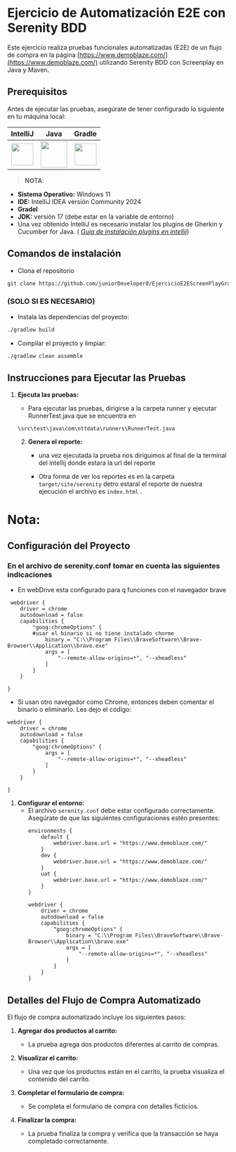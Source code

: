 # Ejercicio de Automatización E2E con Serenity BDD

Este ejercicio realiza pruebas funcionales automatizadas (E2E) de un flujo de compra en la
página [https://www.demoblaze.com/](https://www.demoblaze.com/) utilizando Serenity BDD con Screenplay en Java y Maven.

## Prerequisitos

Antes de ejecutar las pruebas, asegúrate de tener configurado lo siguiente en tu máquina local:

|                                                                               **IntelliJ**                                                                                |                                                              **Java**                                                               |                                                         **Gradle**                                                         |
|:-------------------------------------------------------------------------------------------------------------------------------------------------------------------------:|:-----------------------------------------------------------------------------------------------------------------------------------:|:--------------------------------------------------------------------------------------------------------------------------:|
| [<img width="50" height="50" src="https://cdn.iconscout.com/icon/free/png-128/intellij-idea-569199.png">](https://www.jetbrains.com/es-es/idea/download/#section=windows) | [<img height="60" src="https://www.oracle.com/a/ocom/img/cb71-java-logo.png">](https://www.oracle.com/java/technologies/downloads/) | [<img height="50" src="https://gradle.org/images/gradle-knowledge-graph-logo.png?20170228">](https://gradle.org/releases/) |

> **NOTA**:

- **Sistema Operativo:** Windows 11
- **IDE:** IntelliJ IDEA versión Community 2024
- **Gradel**
- **JDK:** versión 17 (debe estar en la variable de entorno)
- Una vez obtenido IntelliJ es necesario instalar los plugins de Gherkin y Cucumber for Java. (
    *[Guia de instalación plugins en intellij](https://www.jetbrains.com/help/idea/managing-plugins.html)*)

## Comandos de instalación

- Clona el repositorio

```markdown
git clone https://github.com/juniorDeveloper8/EjercicioE2EScreenPlayGradle.git
```

### (SOLO SI ES NECESARIO)

- Instala las dependencias del proyecto:

```markdown
./gradlew build
```

- Compilar el proyecto y limpiar:

```markdown
./gradlew clean assemble
```

## Instrucciones para Ejecutar las Pruebas

1. **Ejecuta las pruebas:**
    - Para ejecutar las pruebas, dirigirse a la carpeta runner y ejecutar RunnerTest.java que se encuentra en
    ```
    \src\test\java\com\nttdata\runners\RunnerTest.java
    ```

    2. **Genera el reporte:**
        - una vez ejecutada la prueba nos diriguimos al final de la terminal del intellij donde estara la url del
          reporte

        - Otra forma de ver los reportes es en la carpeta `target/site/serenity` detro estaral el reporte de nuestra
          ejecución el archivo es `index.html` .

# Nota:

## Configuración del Proyecto

### En el archivo de serenity.conf tomar en cuenta las siguientes indicaciones

- En webDrive esta configurado para q funciones con el navegador brave

```
 webdriver {
    driver = chrome
    autodownload = false
    capabilities {
        "goog:chromeOptions" {
        #usar el binario si no tiene instalado chorme
            binary = "C:\\Program Files\\BraveSoftware\\Brave-Browser\\Application\\brave.exe"
            args = [
                "--remote-allow-origins=*", "--xheadless"
            ]
        }
    }

}
```

- Si usan otro navegador como Chrome, entonces deben comentar el binario o eliminarlo. Les dejo el código:

```
webdriver {
    driver = chrome
    autodownload = false
    capabilities {
        "goog:chromeOptions" {
            args = [
                "--remote-allow-origins=*", "--xheadless"
            ]
        }
    }

}
```

1. **Configurar el entorno:**
    - El archivo `serenity.conf` debe estar configurado correctamente. Asegúrate de que las siguientes configuraciones
      estén presentes:
      ```hocon
      environments {
          default {
              webdriver.base.url = "https://www.demoblaze.com/"
          }
          dev {
              webdriver.base.url = "https://www.demoblaze.com/"
          }
          uat {
              webdriver.base.url = "https://www.demoblaze.com/"
          }
      }
 
      webdriver {
          driver = chrome
          autodownload = false
          capabilities {
              "goog:chromeOptions" {
                  binary = "C:\\Program Files\\BraveSoftware\\Brave-Browser\\Application\\brave.exe"
                  args = [
                      "--remote-allow-origins=*", "--xheadless"
                  ]
              }
          }
      }
      ```

## Detalles del Flujo de Compra Automatizado

El flujo de compra automatizado incluye los siguientes pasos:

1. **Agregar dos productos al carrito:**
    - La prueba agrega dos productos diferentes al carrito de compras.

2. **Visualizar el carrito:**
    - Una vez que los productos están en el carrito, la prueba visualiza el contenido del carrito.

3. **Completar el formulario de compra:**
    - Se completa el formulario de compra con detalles ficticios.

4. **Finalizar la compra:**
    - La prueba finaliza la compra y verifica que la transacción se haya completado correctamente.
